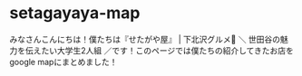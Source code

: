# setagayaya-map
みなさんこんにちは！僕たちは『せたがや屋』 | 下北沢グルメ🍚 ＼ 世田谷の魅力を伝えたい大学生2人組 ／です！このページでは僕たちの紹介してきたお店をgoogle mapにまとめました！
